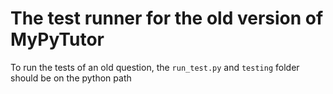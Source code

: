 # The test runner for the old version of MyPyTutor

To run the tests of an old question, the `run_test.py` and `testing` folder should be on the python path
